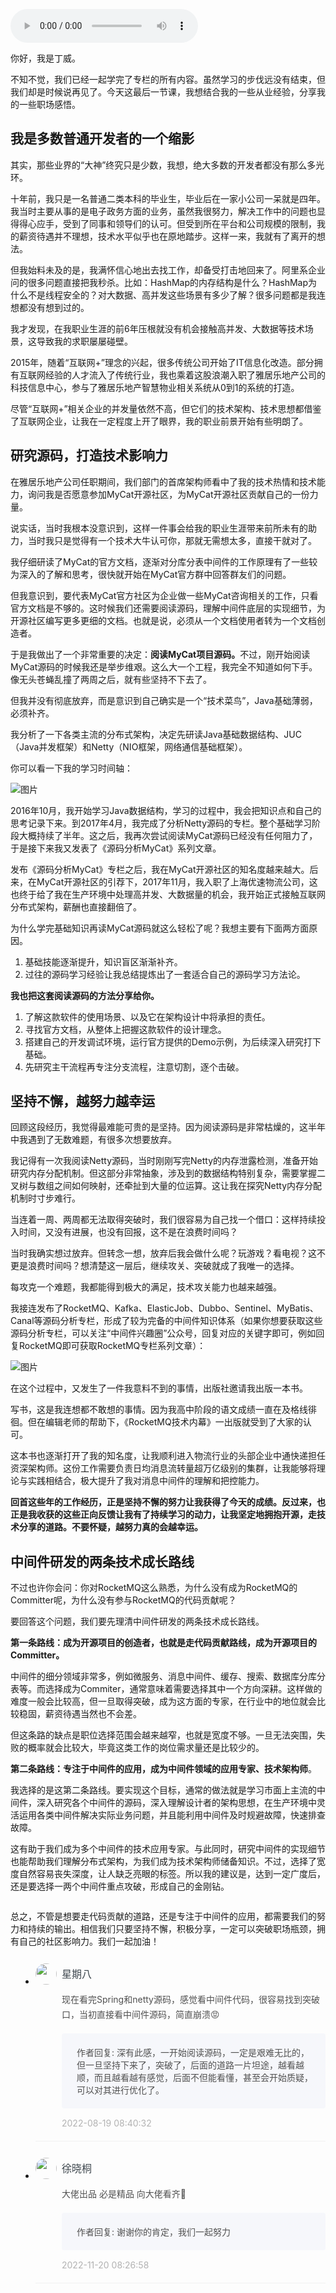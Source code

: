 <audio title="结束语｜坚持不懈，越努力越幸运" src="https://static001.geekbang.org/resource/audio/18/45/18b525da376b2305af218a4610c41e45.mp3" controls="controls"></audio> 
<p>你好，我是丁威。</p><p>不知不觉，我们已经一起学完了专栏的所有内容。虽然学习的步伐远没有结束，但我们却是时候说再见了。今天这最后一节课，我想结合我的一些从业经验，分享我的一些职场感悟。</p><h2>我是多数普通开发者的一个缩影</h2><p>其实，那些业界的“大神”终究只是少数，我想，绝大多数的开发者都没有那么多光环。</p><p>十年前，我只是一名普通二类本科的毕业生，毕业后在一家小公司一呆就是四年。我当时主要从事的是电子政务方面的业务，虽然我很努力，解决工作中的问题也显得得心应手，受到了同事和领导们的认可。但受到所在平台和公司规模的限制，我的薪资待遇并不理想，技术水平似乎也在原地踏步。这样一来，我就有了离开的想法。</p><p>但我始料未及的是，我满怀信心地出去找工作，却备受打击地回来了。阿里系企业问的很多问题直接把我秒杀。比如：HashMap的内存结构是什么？HashMap为什么不是线程安全的？对大数据、高并发这些场景有多少了解？很多问题都是我连想都没有想到过的。</p><p>我才发现，在我职业生涯的前6年压根就没有机会接触高并发、大数据等技术场景，这导致我的求职屡屡碰壁。</p><p>2015年，随着“互联网+”理念的兴起，很多传统公司开始了IT信息化改造。部分拥有互联网经验的人才流入了传统行业，我也乘着这股浪潮入职了雅居乐地产公司的科技信息中心，参与了雅居乐地产智慧物业相关系统从0到1的系统的打造。</p><!-- [[[read_end]]] --><p>尽管“互联网+”相关企业的并发量依然不高，但它们的技术架构、技术思想都借鉴了互联网企业，让我在一定程度上开了眼界，我的职业前景开始有些明朗了。</p><h2>研究源码，打造技术影响力</h2><p>在雅居乐地产公司任职期间，我们部门的首席架构师看中了我的技术热情和技术能力，询问我是否愿意参加MyCat开源社区，为MyCat开源社区贡献自己的一份力量。</p><p>说实话，当时我根本没意识到，这样一件事会给我的职业生涯带来前所未有的助力，当时我只是觉得有一个技术大牛认可你，那就无需想太多，直接干就对了。</p><p>我仔细研读了MyCat的官方文档，逐渐对分库分表中间件的工作原理有了一些较为深入的了解和思考，很快就开始在MyCat官方群中回答群友们的问题。</p><p>但我意识到，要代表MyCat官方社区为企业做一些MyCat咨询相关的工作，只看官方文档是不够的。这时候我们还需要阅读源码，理解中间件底层的实现细节，为开源社区编写更多更细的文档。也就是说，必须从一个文档使用者转为一个文档创造者。</p><p>于是我做出了一个非常重要的决定：<strong>阅读MyCat项目源码。</strong>不过，刚开始阅读MyCat源码的时候我还是举步维艰。这么大一个工程，我完全不知道如何下手。像无头苍蝇乱撞了两周之后，就有些坚持不下去了。</p><p>但我并没有彻底放弃，而是意识到自己确实是一个“技术菜鸟”，Java基础薄弱，必须补齐。</p><p>我分析了一下各类主流的分布式架构，决定先研读Java基础数据结构、JUC（Java并发框架）和Netty（NIO框架，网络通信基础框架）。</p><p>你可以看一下我的学习时间轴：</p><p><img src="https://static001.geekbang.org/resource/image/a1/9e/a1abb8d5cdf27394c9dc0edd0e2df59e.jpg?wh=1920x674" alt="图片"></p><p>2016年10月，我开始学习Java数据结构，学习的过程中，我会把知识点和自己的思考记录下来。到2017年4月，我完成了分析Netty源码的专栏。整个基础学习阶段大概持续了半年。这之后，我再次尝试阅读MyCat源码已经没有任何阻力了，于是接下来我又发表了《源码分析MyCat》系列文章。</p><p>发布《源码分析MyCat》专栏之后，我在MyCat开源社区的知名度越来越大。后来，在MyCat开源社区的引荐下，2017年11月，我入职了上海优速物流公司，这也终于给了我在生产环境中处理高并发、大数据量的机会，我开始正式接触互联网分布式架构，薪酬也直接翻倍了。</p><p>为什么学完基础知识再读MyCat源码就这么轻松了呢？我想主要有下面两方面原因。</p><ol>
<li>基础技能逐渐提升，知识盲区渐渐补齐。</li>
<li>过往的源码学习经验让我总结提炼出了一套适合自己的源码学习方法论。</li>
</ol><p><strong>我也把这套阅读源码的方法分享给你。</strong></p><ol>
<li>了解这款软件的使用场景、以及它在架构设计中将承担的责任。</li>
<li>寻找官方文档，从整体上把握这款软件的设计理念。</li>
<li>搭建自己的开发调试环境，运行官方提供的Demo示例，为后续深入研究打下基础。</li>
<li>先研究主干流程再专注分支流程，注意切割，逐个击破。</li>
</ol><h2>坚持不懈，越努力越幸运</h2><p>回顾这段经历，我觉得最难能可贵的是坚持。因为阅读源码是非常枯燥的，这半年中我遇到了无数难题，有很多次想要放弃。</p><p>我记得有一次我阅读Netty源码，当时刚刚写完Netty的内存泄露检测，准备开始研究内存分配机制。但这部分非常抽象，涉及到的数据结构特别复杂，需要掌握二叉树与数组之间如何映射，还牵扯到大量的位运算。这让我在探究Netty内存分配机制时寸步难行。</p><p>当连着一周、两周都无法取得突破时，我们很容易为自己找一个借口：这样持续投入时间，又没有进展，也没有回报，这不是在浪费时间吗？</p><p>当时我确实想过放弃。但转念一想，放弃后我会做什么呢？玩游戏？看电视？这不更是浪费时间吗？想清楚这一层后，继续攻关、突破就成了我唯一的选择。</p><p>每攻克一个难题，我都能得到极大的满足，技术攻关能力也越来越强。</p><p>我接连发布了RocketMQ、Kafka、ElasticJob、Dubbo、Sentinel、MyBatis、Canal等源码分析专栏，形成了较为完备的中间件知识体系（如果你想要获取这些源码分析专栏，可以关注“中间件兴趣圈”公众号，回复对应的关键字即可，例如回复RocketMQ即可获取RocketMQ专栏系列文章）：</p><p><img src="https://static001.geekbang.org/resource/image/fd/c5/fd62aea6b2d2d6bf141050d29384a2c5.jpg?wh=1920x1081" alt="图片"></p><p>在这个过程中，又发生了一件我意料不到的事情，出版社邀请我出版一本书。</p><p>写书，这是我连想都不敢想的事情。因为我高中阶段的语文成绩一直在及格线徘徊。但在编辑老师的帮助下，《RocketMQ技术内幕》一出版就受到了大家的认可。</p><p>这本书也逐渐打开了我的知名度，让我顺利进入物流行业的头部企业中通快递担任资深架构师。这份工作需要负责日均消息流转量超万亿级别的集群，让我能够将理论与实践相结合，极大提升了我对消息中间件的理解和把控能力。</p><p><strong>回首这些年的工作经历，正是坚持不懈的努力让我获得了今天的成绩。反过来，也正是我收获的这些正向反馈让我有了持续学习的动力，让我坚定地拥抱开源，走技术分享的道路。不要怀疑，越努力真的会越幸运。</strong></p><h2>中间件研发的两条技术成长路线</h2><p>不过也许你会问：你对RocketMQ这么熟悉，为什么没有成为RocketMQ的Committer呢，为什么没有参与RocketMQ的代码贡献呢？</p><p>要回答这个问题，我们要先理清中间件研发的两条技术成长路线。</p><p><strong>第一条路线：成为开源项目的创造者，也就是走代码贡献路线，成为开源项目的Committer。</strong></p><p>中间件的细分领域非常多，例如微服务、消息中间件、缓存、搜索、数据库分库分表等。而选择成为Commiter，通常意味着需要选择其中一个方向深耕。这样做的难度一般会比较高，但一旦取得突破，成为这方面的专家，在行业中的地位就会比较稳固，薪资待遇当然也不会差。</p><p>但这条路的缺点是职位选择范围会越来越窄，也就是宽度不够。一旦无法突围，失败的概率就会比较大，毕竟这类工作的岗位需求量还是比较少的。</p><p><strong>第二条路线：专注于中间件的应用，成为中间件领域的应用专家、技术架构师</strong>。</p><p>我选择的是这第二条路线。要实现这个目标，通常的做法就是学习市面上主流的中间件，深入研究各个中间件的源码，深入理解设计者的架构思想，在生产环境中灵活运用各类中间件解决实际业务问题，并且能利用中间件及时规避故障，快速排查故障。</p><p>这有助于我们成为多个中间件的技术应用专家。与此同时，研究中间件的实现细节也能帮助我们理解分布式架构，为我们成为技术架构师储备知识。不过，选择了宽度自然容易丧失深度，让人缺乏亮眼的标签。所以我的建议是，达到一定广度后，还是要选择一两个中间件重点攻破，形成自己的金刚钻。</p><p><a href="https://jinshuju.net/f/dDYZlN"><img src="https://static001.geekbang.org/resource/image/d7/34/d7e2f078ef4127e0ebb22e5e8efd0334.jpg?wh=1142x801" alt=""></a></p><p>总之，不管是想要走代码贡献的道路，还是专注于中间件的应用，都需要我们的努力和持续的输出。相信我们只要坚持不懈，积极分享，一定可以突破职场瓶颈，拥有自己的社区影响力。我们一起加油！</p>
<style>
    ul {
      list-style: none;
      display: block;
      list-style-type: disc;
      margin-block-start: 1em;
      margin-block-end: 1em;
      margin-inline-start: 0px;
      margin-inline-end: 0px;
      padding-inline-start: 40px;
    }
    li {
      display: list-item;
      text-align: -webkit-match-parent;
    }
    ._2sjJGcOH_0 {
      list-style-position: inside;
      width: 100%;
      display: -webkit-box;
      display: -ms-flexbox;
      display: flex;
      -webkit-box-orient: horizontal;
      -webkit-box-direction: normal;
      -ms-flex-direction: row;
      flex-direction: row;
      margin-top: 26px;
      border-bottom: 1px solid rgba(233,233,233,0.6);
    }
    ._2sjJGcOH_0 ._3FLYR4bF_0 {
      width: 34px;
      height: 34px;
      -ms-flex-negative: 0;
      flex-shrink: 0;
      border-radius: 50%;
    }
    ._2sjJGcOH_0 ._36ChpWj4_0 {
      margin-left: 0.5rem;
      -webkit-box-flex: 1;
      -ms-flex-positive: 1;
      flex-grow: 1;
      padding-bottom: 20px;
    }
    ._2sjJGcOH_0 ._36ChpWj4_0 ._2zFoi7sd_0 {
      font-size: 16px;
      color: #3d464d;
      font-weight: 500;
      -webkit-font-smoothing: antialiased;
      line-height: 34px;
    }
    ._2sjJGcOH_0 ._36ChpWj4_0 ._2_QraFYR_0 {
      margin-top: 12px;
      color: #505050;
      -webkit-font-smoothing: antialiased;
      font-size: 14px;
      font-weight: 400;
      white-space: normal;
      word-break: break-all;
      line-height: 24px;
    }
    ._2sjJGcOH_0 ._10o3OAxT_0 {
      margin-top: 18px;
      border-radius: 4px;
      background-color: #f6f7fb;
    }
    ._2sjJGcOH_0 ._3klNVc4Z_0 {
      display: -webkit-box;
      display: -ms-flexbox;
      display: flex;
      -webkit-box-orient: horizontal;
      -webkit-box-direction: normal;
      -ms-flex-direction: row;
      flex-direction: row;
      -webkit-box-pack: justify;
      -ms-flex-pack: justify;
      justify-content: space-between;
      -webkit-box-align: center;
      -ms-flex-align: center;
      align-items: center;
      margin-top: 15px;
    }
    ._2sjJGcOH_0 ._10o3OAxT_0 ._3KxQPN3V_0 {
      color: #505050;
      -webkit-font-smoothing: antialiased;
      font-size: 14px;
      font-weight: 400;
      white-space: normal;
      word-break: break-word;
      padding: 20px 20px 20px 24px;
    }
    ._2sjJGcOH_0 ._3klNVc4Z_0 {
      display: -webkit-box;
      display: -ms-flexbox;
      display: flex;
      -webkit-box-orient: horizontal;
      -webkit-box-direction: normal;
      -ms-flex-direction: row;
      flex-direction: row;
      -webkit-box-pack: justify;
      -ms-flex-pack: justify;
      justify-content: space-between;
      -webkit-box-align: center;
      -ms-flex-align: center;
      align-items: center;
      margin-top: 15px;
    }
    ._2sjJGcOH_0 ._3Hkula0k_0 {
      color: #b2b2b2;
      font-size: 14px;
    }
</style><ul><li>
<div class="_2sjJGcOH_0"><img src="https://static001.geekbang.org/account/avatar/00/12/16/e0/7abad3cc.jpg"
  class="_3FLYR4bF_0">
<div class="_36ChpWj4_0">
  <div class="_2zFoi7sd_0"><span>星期八</span>
  </div>
  <div class="_2_QraFYR_0">现在看完Spring和netty源码，感觉看中间件代码，很容易找到突破口，当初直接看中间件源码，简直崩溃😡</div>
  <div class="_10o3OAxT_0">
    <p class="_3KxQPN3V_0">作者回复: 深有此感，一开始阅读源码，一定是艰难无比的，但一旦坚持下来了，突破了，后面的道路一片坦途，越看越顺，而且越看越有感觉，后面不但能看懂，甚至会开始质疑，可以对其进行优化了。</p>
  </div>
  <div class="_3klNVc4Z_0">
    <div class="_3Hkula0k_0">2022-08-19 08:40:32</div>
  </div>
</div>
</div>
</li>
<li>
<div class="_2sjJGcOH_0"><img src="https://static001.geekbang.org/account/avatar/00/14/87/fb/bdd3b1f4.jpg"
  class="_3FLYR4bF_0">
<div class="_36ChpWj4_0">
  <div class="_2zFoi7sd_0"><span>徐晓桐</span>
  </div>
  <div class="_2_QraFYR_0">大佬出品 必是精品  向大佬看齐💪</div>
  <div class="_10o3OAxT_0">
    <p class="_3KxQPN3V_0">作者回复: 谢谢你的肯定，我们一起努力</p>
  </div>
  <div class="_3klNVc4Z_0">
    <div class="_3Hkula0k_0">2022-11-20 08:26:58</div>
  </div>
</div>
</div>
</li>
</ul>